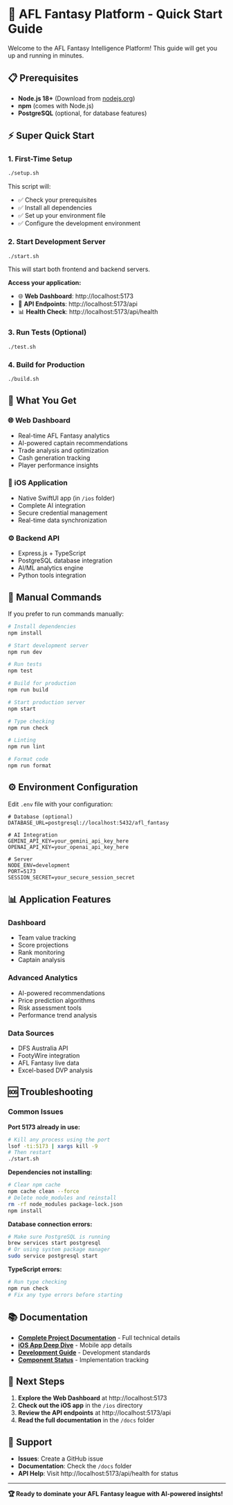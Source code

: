# 🚀 AFL Fantasy Platform - Quick Start Guide

Welcome to the AFL Fantasy Intelligence Platform! This guide will get you up and running in minutes.

## 📋 **Prerequisites**

- **Node.js 18+** (Download from [nodejs.org](https://nodejs.org/))
- **npm** (comes with Node.js)
- **PostgreSQL** (optional, for database features)

## ⚡ **Super Quick Start**

### 1. First-Time Setup
```bash
./setup.sh
```
This script will:
- ✅ Check your prerequisites
- ✅ Install all dependencies  
- ✅ Set up your environment file
- ✅ Configure the development environment

### 2. Start Development Server
```bash
./start.sh
```
This will start both frontend and backend servers.

**Access your application:**
- 🌐 **Web Dashboard**: http://localhost:5173
- 🔌 **API Endpoints**: http://localhost:5173/api
- 📊 **Health Check**: http://localhost:5173/api/health

### 3. Run Tests (Optional)
```bash
./test.sh
```

### 4. Build for Production
```bash
./build.sh
```

## 📁 **What You Get**

### **🌐 Web Dashboard**
- Real-time AFL Fantasy analytics
- AI-powered captain recommendations  
- Trade analysis and optimization
- Cash generation tracking
- Player performance insights

### **📱 iOS Application**
- Native SwiftUI app (in `/ios` folder)
- Complete AI integration
- Secure credential management
- Real-time data synchronization

### **⚙️ Backend API**
- Express.js + TypeScript
- PostgreSQL database integration
- AI/ML analytics engine
- Python tools integration

## 🔧 **Manual Commands**

If you prefer to run commands manually:

```bash
# Install dependencies
npm install

# Start development server
npm run dev

# Run tests
npm test

# Build for production  
npm run build

# Start production server
npm start

# Type checking
npm run check

# Linting
npm run lint

# Format code
npm run format
```

## ⚙️ **Environment Configuration**

Edit `.env` file with your configuration:

```env
# Database (optional)
DATABASE_URL=postgresql://localhost:5432/afl_fantasy

# AI Integration
GEMINI_API_KEY=your_gemini_api_key_here
OPENAI_API_KEY=your_openai_api_key_here

# Server
NODE_ENV=development
PORT=5173
SESSION_SECRET=your_secure_session_secret
```

## 📊 **Application Features**

### **Dashboard**
- Team value tracking
- Score projections  
- Rank monitoring
- Captain analysis

### **Advanced Analytics**
- AI-powered recommendations
- Price prediction algorithms
- Risk assessment tools
- Performance trend analysis

### **Data Sources**
- DFS Australia API
- FootyWire integration
- AFL Fantasy live data
- Excel-based DVP analysis

## 🆘 **Troubleshooting**

### **Common Issues**

**Port 5173 already in use:**
```bash
# Kill any process using the port
lsof -ti:5173 | xargs kill -9
# Then restart
./start.sh
```

**Dependencies not installing:**
```bash
# Clear npm cache
npm cache clean --force
# Delete node_modules and reinstall
rm -rf node_modules package-lock.json
npm install
```

**Database connection errors:**
```bash
# Make sure PostgreSQL is running
brew services start postgresql
# Or using system package manager
sudo service postgresql start
```

**TypeScript errors:**
```bash
# Run type checking
npm run check
# Fix any type errors before starting
```

## 📚 **Documentation**

- **[Complete Project Documentation](docs/README.md)** - Full technical details
- **[iOS App Deep Dive](docs/IOS_APP_DEEP_DIVE.md)** - Mobile app details  
- **[Development Guide](docs/DEVELOPMENT_WORKFLOW_GUIDE.md)** - Development standards
- **[Component Status](docs/COMPONENT_STATUS_MATRIX.md)** - Implementation tracking

## 🎯 **Next Steps**

1. **Explore the Web Dashboard** at http://localhost:5173
2. **Check out the iOS app** in the `/ios` directory
3. **Review the API endpoints** at http://localhost:5173/api
4. **Read the full documentation** in the `/docs` folder

## 🤝 **Support**

- **Issues**: Create a GitHub issue
- **Documentation**: Check the `/docs` folder
- **API Help**: Visit http://localhost:5173/api/health for status

---

**🏆 Ready to dominate your AFL Fantasy league with AI-powered insights!**
